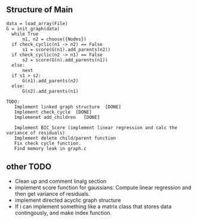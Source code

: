 ## Structure of Main
	data = load_array(File)
	G = init_graph(data)
      while True
          n1, n2 = choose({Nodes})
	  if check_cyclic(n1 -> n2) == False
	      s1 = score(G(n1).add_parents(n2))
	  if check_cyclic(n2 -> n1) == False
	      s2 = score(G(n).add_parents(n1))
	  else:
	      next
	  if s1 > s2:
	      G(n1).add_parents(n2)
	  else:
	      G(n2).add_parents(n1)

	TODO:
	   Implement linked graph structure  [DONE]
	   Implement check_cycle  [DONE]
	   Implemenet add_children   [DONE]
	   
	   Implement BIC_Score (implement linear regression and calc the variance of residuals)
	   Implement delete child/parent function
	   Fix check cycle function.
	   Find memory leak in graph.c
	
	
## other TODO
* Clean up and comment linalg section
* implement score function for gaussians: Compute linear regression and then get variance of residuals.
* implement directed acyclic graph structure
* If i can implement something like a matrix class that stores data contingously, and make index function.
			
	
	
	
	
